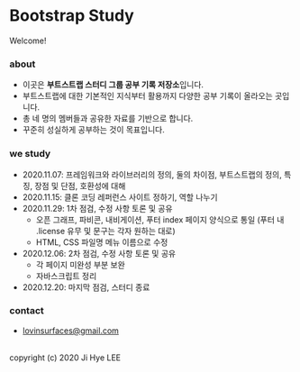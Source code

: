 # Bootstrap Study
Welcome!

### about
- 이곳은 **부트스트랩 스터디 그룹 공부 기록 저장소**입니다.
- 부트스트랩에 대한 기본적인 지식부터 활용까지 다양한 공부 기록이 올라오는 곳입니다.
- 총 네 명의 멤버들과 공유한 자료를 기반으로 합니다.
- 꾸준히 성실하게 공부하는 것이 목표입니다.

### we study
- 2020.11.07: 프레임워크와 라이브러리의 정의, 둘의 차이점, 부트스트랩의 정의, 특징, 장점 및 단점, 호환성에 대해
- 2020.11.15: 클론 코딩 레퍼런스 사이트 정하기, 역할 나누기
- 2020.11.29: 1차 점검, 수정 사항 토론 및 공유
    - 오픈 그래프, 파비콘, 내비게이션, 푸터 index 페이지 양식으로 통일 (푸터 내 .license 유무 및 문구는 각자 원하는 대로)
    - HTML, CSS 파일명 메뉴 이름으로 수정
- 2020.12.06: 2차 점검, 수정 사항 토론 및 공유
    - 각 페이지 미완성 부분 보완
    - 자바스크립트 정리
- 2020.12.20: 마지막 점검, 스터디 종료

### contact
- lovinsurfaces@gmail.com

<br>
copyright (c) 2020 Ji Hye LEE
